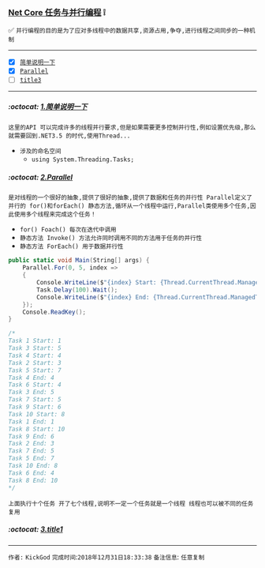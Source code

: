 ### [Net Core 任务与并行编程](#top) :grey_exclamation: <b id="top"></b>
:white_check_mark: `并行编程的目的是为了应对多线程中的数据共享,资源占用,争夺,进行线程之间同步的一种机制`

------

- [x] [`简单说明一下`](#target1)
- [x] [`Parallel`](#target2)
- [ ] [`title3`](#target3)

------

#####  :octocat: [1.简单说明一下](#top) <b id="target1"></b> 
`这里的API 可以完成许多的线程并行要求,但是如果需要更多控制并行性,例如设置优先级,那么就需要回到.NET3.5 的时代,使用Thread...`
* `涉及的命名空间`
  * `using System.Threading.Tasks;`

#####  :octocat: [2.Parallel](#top) <b id="target1"></b> 
`是对线程的一个很好的抽象,提供了很好的抽象,提供了数据和任务的并行性 Parallel定义了并行的 for()和forEach() 静态方法,循环从一个线程中运行,Parallel类使用多个任务,因此使用多个线程来完成这个任务！` 
* `for() Foach() 每次在迭代中调用`
* `静态方法 Invoke() 方法允许同时调用不同的方法用于任务的并行性`
* `静态方法 ForEach() 用于数据并行性 `
```c#
public static void Main(String[] args) {
    Parallel.For(0, 5, index =>
    {
        Console.WriteLine($"{index} Start: {Thread.CurrentThread.ManagedThreadId }");
        Task.Delay(100).Wait();
        Console.WriteLine($"{index} End: {Thread.CurrentThread.ManagedThreadId }");
    });
    Console.ReadKey();
}

/*
Task 1 Start: 1
Task 3 Start: 5
Task 4 Start: 4
Task 2 Start: 3
Task 5 Start: 7
Task 4 End: 4
Task 6 Start: 4
Task 3 End: 5
Task 7 Start: 5
Task 9 Start: 6
Task 10 Start: 8
Task 1 End: 1
Task 8 Start: 10
Task 9 End: 6
Task 2 End: 3
Task 7 End: 5
Task 5 End: 7
Task 10 End: 8
Task 6 End: 4
Task 8 End: 10
*/
```
`上面执行十个任务 开了七个线程,说明不一定一个任务就是一个线程 线程也可以被不同的任务复用`


#####  :octocat: [3.title1](#top) <b id="target1"></b> 





--------------------
`作者:` `KickGod` 
`完成时间`:`2018年12月31日18:33:38`
`备注信息`: `任意复制` 
